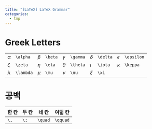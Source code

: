 ```yaml
---
title: "[LaTeX] LaTeX Grammar"
categories:
  - tmp
---
```

# Greek Letters

|||||||||||
|---|---|---|---|---|---|---|---|---|---|
| $\alpha$ | `\alpha` | $\beta$ | `\beta` | $\gamma$ | `\gamma` | $\delta$ | `\delta` | $\epsilon$ | `\epsilon` |
| $\zeta$ | `\zeta` | $\eta$ | `\eta` | $\theta$ | `\theta` | $\iota$ | `\iota` | $\kappa$ | `\keppa` |
| $\lambda$ | `\lambda` | $\mu$ | `\mu` | $\nu$ | `\nu` | $\xi$ | `\xi` | ||

# 공백

| 한 칸 | 두 칸 | 네 칸 | 여덟 칸 |
| --- | --- | --- | --- |
|`\,` | `\;` | `\quad`| `\qquad` |
